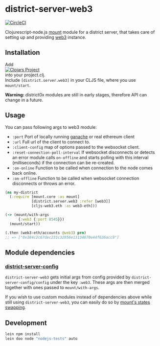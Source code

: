 # district-server-web3

[![CircleCI](https://circleci.com/gh/district0x/district-server-web3.svg?style=svg)](https://circleci.com/gh/district0x/district-server-web3)

Clojurescript-node.js [mount](https://github.com/tolitius/mount) module for a district server, that takes care of setting up and providing [web3](https://github.com/ethereum/web3.js) instance.

## Installation
Add <br>
[![Clojars Project](https://img.shields.io/clojars/v/district0x/district-server-web3.svg)](https://clojars.org/district0x/district-server-web3) <br>
into your project.clj. <br>
Include `[district.server.web3]` in your CLJS file, where you use `mount/start`.

**Warning:** district0x modules are still in early stages, therefore API can change in a future.

## Usage
You can pass following args to web3 module:
* `:port` Port of locally running [ganache](https://github.com/trufflesuite/ganache-cli) or real ethereum client
* `:url` Full url of the client to connect to.
* `:client-config` map of options passed to the websocket client.
* `:reset-connection-poll-interval` If websocket disconnects or detects an error module calls `on-offline` and starts polling with this interval (milliseconds) if the connection can be re-created.
* `:on-online` Function to be called when connection to the node comes back online.
* `:on-offline` Function to be called when websocket connection disconnects or throws an error.

```clojure
(ns my-district
  (:require [mount.core :as mount]
            [district.server.web3 :refer [web3]]
            [cljs-web3.eth :as web3-eth]))

(-> (mount/with-args
      {:web3 {:port 8545}})
  (mount/start))

(.then (web3-eth/accounts @web3) prn)
;; => ["0x184c2c67dec231c32856e13134670e44f636acc9"]
```
## Module dependencies

### [district-server-config](https://github.com/district0x/district-server-config)
`district-server-web3` gets initial args from config provided by `district-server-config/config` under the key `:web3`. These args are then merged together with ones passed to `mount/with-args`.

If you wish to use custom modules instead of dependencies above while still using `district-server-web3`, you can easily do so by [mount's states swapping](https://github.com/tolitius/mount#swapping-states-with-states).

## Development

```bash
lein npm install
lein doo node "nodejs-tests" auto
```
